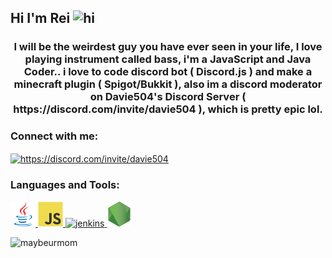 ## Hi I'm Rei <img src="https://cdn.discordapp.com/emojis/787283025679089714.gif?v=1" width="28px" alt="hi">

<h3 align="center">I will be the weirdest guy you have ever seen in your life, I love playing instrument called bass, i'm a JavaScript and Java Coder.. i love to code discord bot ( Discord.js ) and make a minecraft plugin ( Spigot/Bukkit ), also im a discord moderator on Davie504's Discord Server ( https://discord.com/invite/davie504 ), which is pretty epic lol.</h3>

<h3 align="left">Connect with me:</h3>
<p align="left">
<a href="https://discord.com/users/669702508804833291" target="blank"><img align="center" src="https://raw.githubusercontent.com/rahuldkjain/github-profile-readme-generator/master/src/images/icons/Social/discord.svg" alt="https://discord.com/invite/davie504" height="30" width="40" /></a>
</p>

<h3 align="left">Languages and Tools:</h3>
<p align="left"> <a href="https://www.java.com" target="_blank"> <img src="https://raw.githubusercontent.com/devicons/devicon/master/icons/java/java-original.svg" alt="java" width="40" height="40"/> </a> <a href="https://developer.mozilla.org/en-US/docs/Web/JavaScript" target="_blank"> <img src="https://raw.githubusercontent.com/devicons/devicon/master/icons/javascript/javascript-original.svg" alt="javascript" width="40" height="40"/> </a> <a href="https://www.jenkins.io" target="_blank"> <img src="https://www.vectorlogo.zone/logos/jenkins/jenkins-icon.svg" alt="jenkins" width="40" height="40"/> </a> <a href="https://nodejs.org" target="_blank"> <img src="https://raw.githubusercontent.com/github/explore/80688e429a7d4ef2fca1e82350fe8e3517d3494d/topics/nodejs/nodejs.png" alt="nodejs" width="40" height="40"/> </a> </p>

![maybeurmom](https://user-images.githubusercontent.com/74547779/121762108-0cf9e480-cb5e-11eb-967a-8f1a78d766e2.jpg)
